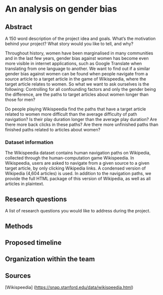 # An analysis on gender bias

## Abstract
A 150 word description of the project idea and goals. What’s the motivation behind your project? What story would you like to tell, and why?

Throughout history, women have been marginalised in many communities and in the last few years, gender bias against women has become even more visible in internet applications, such as Google Translate when translating from one language to another. We want to find out if a similar gender bias against women can be found when people navigate from a source article to a target article in the game of Wikispeedia, where the target article relates to women. So what we want to ask ourselves is the following: Controlling for all confounding factors and only the gender being the difference, are the paths to target articles about women longer than those for men?

Do people playing Wikispeedia find the paths that have a target article related to women more difficult than the average difficulty of path navigation? Is their play duration longer than the average play duration? Are there more back clicks in these paths? Are there more unfinished paths than finished paths related to articles about women?

### Dataset information
The Wikispeedia dataset contains human navigation paths on Wikipedia, collected through the human-computation game Wikispeedia. In Wikispeedia, users are asked to navigate from a given source to a given target article, by only clicking Wikipedia links. A condensed version of Wikipedia (4,604 articles) is used. In addition to the navigation paths, we provide the full HTML package of this version of Wikipedia, as well as all articles in plaintext.

## Research questions
A list of research questions you would like to address during the project.

## Methods

## Proposed timeline

## Organization within the team

## Sources
[Wikispeedia] (https://snap.stanford.edu/data/wikispeedia.html)
